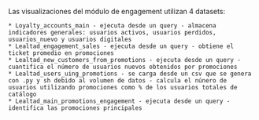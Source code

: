 
Las visualizaciones del módulo de engagement utilizan 4 datasets:

    * Loyalty_accounts_main - ejecuta desde un query - almacena indicadores generales: usuarios activos, usuarios perdidos, usuarios_nuevo y usuarios digitales
    * Lealtad_engagement_sales - ejecuta desde un query - obtiene el ticket promedio en promociones
    * Lealtad_new_customers_from_promotions - ejecuta desde un query - cuantifica el número de usuarios nuevos obtenidos por promociones
    * Lealtad_users_uing_promotions - se carga desde un csv que se genera con .py y sh debido al volumen de datos - calcula el núnero de usuarios utilizando promociones como % de los usuarios totales de catálogo 
    * Lealtad_main_promotions_engagement - ejecuta desde un query - identifica las promociones principales

